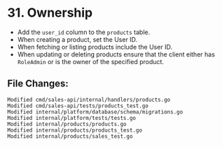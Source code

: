 # 31. Ownership

- Add the `user_id` column to the `products` table.
- When creating a product, set the User ID.
- When fetching or listing products include the User ID.
- When updating or deleting products ensure that the client either has
  `RoleAdmin` or is the owner of the specified product.


## File Changes:

```
Modified cmd/sales-api/internal/handlers/products.go
Modified cmd/sales-api/tests/products_test.go
Modified internal/platform/database/schema/migrations.go
Modified internal/platform/tests/tests.go
Modified internal/products/products.go
Modified internal/products/products_test.go
Modified internal/products/sales_test.go
```